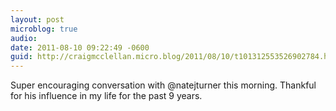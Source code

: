 ```yaml
---
layout: post
microblog: true
audio: 
date: 2011-08-10 09:22:49 -0600
guid: http://craigmcclellan.micro.blog/2011/08/10/t101312553526902784.html
---
```

Super encouraging conversation with @natejturner this morning. Thankful for his influence in my life for the past 9 years.
